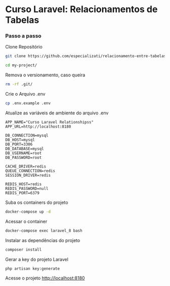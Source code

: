 
# Curso Laravel: Relacionamentos de Tabelas

### Passo a passo
Clone Repositório
```sh
git clone https://github.com/especializati/relacionamento-entre-tabelas-laravel.git my-project
```
```sh
cd my-project/
```


Remova o versionamento, caso queira
```sh
rm -rf .git/
```


Crie o Arquivo .env
```sh
cp .env.example .env
```


Atualize as variáveis de ambiente do arquivo .env
```dosini
APP_NAME="Curso Laravel Relationshipss"
APP_URL=http://localhost:8180

DB_CONNECTION=mysql
DB_HOST=mysql
DB_PORT=3306
DB_DATABASE=mysql
DB_USERNAME=root
DB_PASSWORD=root

CACHE_DRIVER=redis
QUEUE_CONNECTION=redis
SESSION_DRIVER=redis

REDIS_HOST=redis
REDIS_PASSWORD=null
REDIS_PORT=6379
```


Suba os containers do projeto
```sh
docker-compose up -d
```


Acessar o container
```sh
docker-compose exec laravel_8 bash
```


Instalar as dependências do projeto
```sh
composer install
```


Gerar a key do projeto Laravel
```sh
php artisan key:generate
```


Acesse o projeto
[http://localhost:8180](http://localhost:8180)
